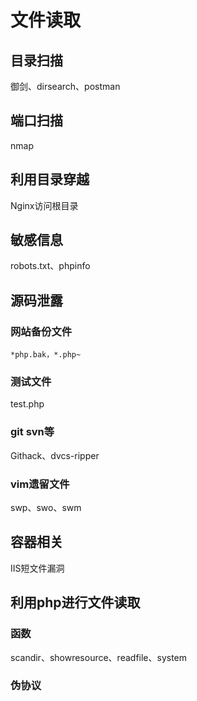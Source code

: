 # 文件读取
## 目录扫描
御剑、dirsearch、postman
## 端口扫描
nmap
## 利用目录穿越
Nginx访问根目录
## 敏感信息
robots.txt、phpinfo
## 源码泄露
### 网站备份文件
`*php.bak，*.php~`
### 测试文件
test.php
### git svn等
Githack、dvcs-ripper
### vim遗留文件
swp、swo、swm
## 容器相关
IIS短文件漏洞
## 利用php进行文件读取
### 函数
scandir、showresource、readfile、system
### 伪协议
